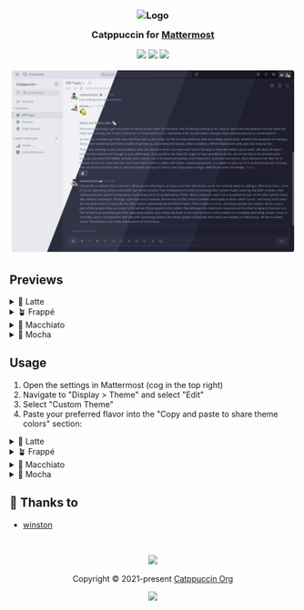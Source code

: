 <h3 align="center">
	<img src="https://raw.githubusercontent.com/catppuccin/catppuccin/main/assets/logos/exports/1544x1544_circle.png" width="100" alt="Logo"/><br/>
	<img src="https://raw.githubusercontent.com/catppuccin/catppuccin/main/assets/misc/transparent.png" height="30" width="0px"/>
	Catppuccin for <a href="https://github.com/mattermost/">Mattermost</a>
	<img src="https://raw.githubusercontent.com/catppuccin/catppuccin/main/assets/misc/transparent.png" height="30" width="0px"/>
</h3>

<p align="center">
	<a href="https://github.com/catppuccin/mattermost/stargazers"><img src="https://img.shields.io/github/stars/catppuccin/mattermost?colorA=363a4f&colorB=b7bdf8&style=for-the-badge"></a>
	<a href="https://github.com/catppuccin/mattermost/issues"><img src="https://img.shields.io/github/issues/catppuccin/mattermost?colorA=363a4f&colorB=f5a97f&style=for-the-badge"></a>
	<a href="https://github.com/catppuccin/mattermost/contributors"><img src="https://img.shields.io/github/contributors/catppuccin/mattermost?colorA=363a4f&colorB=a6da95&style=for-the-badge"></a>
</p>

<p align="center">
	<img src="./assets/preview.webp"/>
</p>

## Previews

<details>
<summary>🌻 Latte</summary>
<img src="assets/latte.webp"/>
</details>
<details>
<summary>🪴 Frappé</summary>
<img src="assets/frappe.webp"/>
</details>
<details>
<summary>🌺 Macchiato</summary>
<img src="assets/macchiato.webp"/>
</details>
<details>
<summary>🌿 Mocha</summary>
<img src="assets/mocha.webp"/>
</details>

## Usage

1. Open the settings in Mattermost (cog in the top right)
2. Navigate to "Display > Theme" and select "Edit"
3. Select "Custom Theme"
4. Paste your preferred flavor into the "Copy and paste to share theme colors"
   section:

<details>
<summary>🌻 Latte</summary>
<pre>
{"sidebarBg":"#e6e9ef","sidebarText":"#4c4f69","sidebarUnreadText":"#40a02b","sidebarTextHoverBg":"#9ca0b0","sidebarTextActiveBorder":"#9ca0b0","sidebarTextActiveColor":"#eff1f5","sidebarHeaderBg":"#dce0e8","sidebarHeaderTextColor":"#4c4f69","onlineIndicator":"#40a02b","mentionBg":"#ea76cb","awayIndicator":"#fe640b","dndIndicator":"#d20f39","mentionBj":"#dce0e8","mentionColor":"#dce0e8","centerChannelBg":"#eff1f5","centerChannelColor":"#6c6f85","newMessageSeparator":"#d20f39","linkColor":"#dc8a78","buttonBg":"#1e66f5","buttonColor":"#eff1f5","errorTextColor":"#d20f39","mentionHighlightBg":"#e6e9ef","mentionHighlightLink":"#dc8a78","codeTheme":"GitHub","sidebarTeamBarBg":"#dce0e8"}
</pre>
</details>

<details>
<summary>🪴 Frappé</summary>
<pre>
{"sidebarBg":"#292c3c","sidebarText":"#c6d0f5","sidebarUnreadText":"#a6d189","sidebarTextHoverBg":"#737994","sidebarTextActiveBorder":"#737994","sidebarTextActiveColor":"#303446","sidebarHeaderBg":"#232634","sidebarHeaderTextColor":"#c6d0f5","onlineIndicator":"#a6d189","mentionBg":"#f4b8e4","awayIndicator":"#ef9f76","dndIndicator":"#e78284","mentionBj":"#232634","mentionColor":"#232634","centerChannelBg":"#303446","centerChannelColor":"#a5adce","newMessageSeparator":"#e78284","linkColor":"#f2d5cf","buttonBg":"#8caaee","buttonColor":"#303446","errorTextColor":"#e78284","mentionHighlightBg":"#292c3c","mentionHighlightLink":"#f2d5cf","codeTheme":"Monokai","sidebarTeamBarBg":"#232634"}
</pre>
</details>

<details>
<summary>🌺 Macchiato</summary>
<pre>
{"sidebarBg":"#1e2030","sidebarText":"#cad3f5","sidebarUnreadText":"#a6da95","sidebarTextHoverBg":"#6e738d","sidebarTextActiveBorder":"#6e738d","sidebarTextActiveColor":"#24273a","sidebarHeaderBg":"#181926","sidebarHeaderTextColor":"#cad3f5","onlineIndicator":"#a6da95","mentionBg":"#f5bde6","awayIndicator":"#f5a97f","dndIndicator":"#ed8796","mentionBj":"#181926","mentionColor":"#181926","centerChannelBg":"#24273a","centerChannelColor":"#a5adcb","newMessageSeparator":"#ed8796","linkColor":"#f4dbd6","buttonBg":"#8aadf4","buttonColor":"#24273a","errorTextColor":"#ed8796","mentionHighlightBg":"#1e2030","mentionHighlightLink":"#f4dbd6","codeTheme":"Monokai","sidebarTeamBarBg":"#181926"}
</pre>
</details>
<details>

<summary>🌿 Mocha</summary>
<pre>
{"sidebarBg":"#181825","sidebarText":"#cdd6f4","sidebarUnreadText":"#a6e3a1","sidebarTextHoverBg":"#6c7086","sidebarTextActiveBorder":"#6c7086","sidebarTextActiveColor":"#1e1e2e","sidebarHeaderBg":"#11111b","sidebarHeaderTextColor":"#cdd6f4","onlineIndicator":"#a6e3a1","mentionBg":"#f5c2e7","awayIndicator":"#fab387","dndIndicator":"#f38ba8","mentionBj":"#11111b","mentionColor":"#11111b","centerChannelBg":"#1e1e2e","centerChannelColor":"#a6adc8","newMessageSeparator":"#f38ba8","linkColor":"#f5e0dc","buttonBg":"#89b4fa","buttonColor":"#1e1e2e","errorTextColor":"#f38ba8","mentionHighlightBg":"#181825","mentionHighlightLink":"#f5e0dc","codeTheme":"Monokai","sidebarTeamBarBg":"#11111b"}
</pre>
</details>

## 💝 Thanks to

- [winston](https://github.com/nekowinston)

&nbsp;

<p align="center">
	<img src="https://raw.githubusercontent.com/catppuccin/catppuccin/main/assets/footers/gray0_ctp_on_line.svg?sanitize=true" />
</p>

<p align="center">
	Copyright &copy; 2021-present <a href="https://github.com/catppuccin" target="_blank">Catppuccin Org</a>
</p>

<p align="center">
	<a href="https://github.com/catppuccin/catppuccin/blob/main/LICENSE"><img src="https://img.shields.io/static/v1.svg?style=for-the-badge&label=License&message=MIT&logoColor=d9e0ee&colorA=363a4f&colorB=b7bdf8"/></a>
</p>
